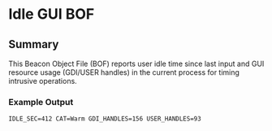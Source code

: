 # Idle GUI BOF

## Summary

This Beacon Object File (BOF) reports user idle time since last input and GUI resource usage (GDI/USER handles) in the current process for timing intrusive operations.

### Example Output

```
IDLE_SEC=412 CAT=Warm GDI_HANDLES=156 USER_HANDLES=93
```
